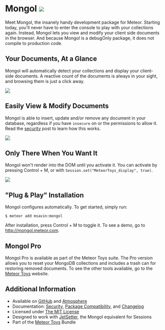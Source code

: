 Mongol <a href="http://bit.ly/1ARJG4x"><img src="https://raw.githubusercontent.com/msavin/Mongol/master/documentation/badge.png"></a>
==================

Meet Mongol, the insanely handy development package for Meteor. Starting today, you'll never have to enter the console to play with your collections again. Instead, Mongol lets you view and modify your client side documents in the browser. And because Mongol is a debugOnly package, it does not compile to production code.

Your Documents, At a Glance
----------------------------
Mongol will automatically detect your collections and display your client-side documents. A reactive count of the documents is always in your sight, and browsing them is just a click away.

<a href="http://mongol.meteor.com"><img src="https://raw.githubusercontent.com/msavin/Mongol/master/documentation/screenshots/1.png"></a>
 
Easily View & Modify Documents
------------------------------
Mongol is able to insert, update and/or remove any document in your database, regardless if you have `insecure` on or the permissions to allow it. Read the <a href="https://github.com/msavin/Mongol/blob/master/documentation/SECURITY.md">security</a> post to learn how this works.

<a href="http://mongol.meteor.com"><img src="https://raw.githubusercontent.com/msavin/Mongol/master/documentation/screenshots/2.png"></a>

Only There When You Want It
---------------------------
Mongol won't render into the DOM until you activate it. You can activate by pressing Control + M, or with `Session.set("MeteorToys_display", true)`.

<a href="http://mongol.meteor.com"><img src="https://raw.githubusercontent.com/msavin/Mongol/master/documentation/screenshots/4.png"></a>

"Plug & Play" Installation
---------------------------

Mongol configures automatically. To get started, simply run:

	$ meteor add msavin:mongol

After installation, press Control + M to toggle it. To see a demo, go to http://mongol.meteor.com.

Mongol Pro
----------
Mongol Pro is available as part of the Meteor Toys suite. The Pro version allows you to reset your MongoDB collections and includes a trash can for restoring removed documents. To see the other tools available, go to the <a href="http://meteor.toys">Meteor Toys</a> website.

Additional Information
----------------------
 - Available on <a href="https://github.com/msavin/Mongol/">GitHub</a> and <a href="https://atmospherejs.com/msavin/mongol">Atmosphere</a>
 - Documentation: <a href="https://github.com/msavin/Mongol/blob/master/documentation/SECURITY.md">Security</a>, <a href="https://github.com/msavin/Mongol/blob/master/documentation/COMPATIBILITY.md">Package Compatibility</a>, and <a href="https://github.com/msavin/Mongol/blob/master/documentation/CHANGELOG.md">Changelog</a>
 - Licensed under <a href="https://github.com/msavin/Mongol/blob/master/documentation/LICENSE.md">The MIT License</a>
 - Designed to work with <a href="https://github.com/msavin/JetSetter">JetSetter</a>, the Mongol equivalent for Sessions
 - Part of the <a href="http://meteor.toys">Meteor Toys</a> Bundle